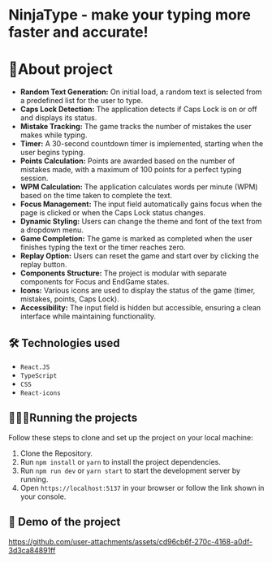 # NinjaType - make your typing more faster and accurate!

# 🎯About project
- **Random Text Generation:** On initial load, a random text is selected from a predefined list for the user to type.
- **Caps Lock Detection:** The application detects if Caps Lock is on or off and displays its status.
- **Mistake Tracking:** The game tracks the number of mistakes the user makes while typing.
- **Timer:** A 30-second countdown timer is implemented, starting when the user begins typing.
- **Points Calculation:** Points are awarded based on the number of mistakes made, with a maximum of 100 points for a perfect typing session.
- **WPM Calculation:** The application calculates words per minute (WPM) based on the time taken to complete the text.
- **Focus Management:** The input field automatically gains focus when the page is clicked or when the Caps Lock status changes.
- **Dynamic Styling:** Users can change the theme and font of the text from a dropdown menu.
- **Game Completion:** The game is marked as completed when the user finishes typing the text or the timer reaches zero.
- **Replay Option:** Users can reset the game and start over by clicking the replay button.
- **Components Structure:** The project is modular with separate components for Focus and EndGame states.
- **Icons:** Various icons are used to display the status of the game (timer, mistakes, points, Caps Lock).
- **Accessibility:** The input field is hidden but accessible, ensuring a clean interface while maintaining functionality.

## 🛠️ Technologies used

- `React.JS`
- `TypeScript`
- `CSS`
- `React-icons`

## 🏃🏻‍♂️Running the projects
Follow these steps to clone and set up the project on your local machine:

1. Clone the Repository.
2. Run `npm install` or `yarn` to install the project dependencies.
3. Run `npm run dev` or `yarn start` to start the development server by running.
4. Open `https://localhost:5137` in your browser or follow the link shown in your console.


## 🎥 Demo of the project
https://github.com/user-attachments/assets/cd96cb6f-270c-4168-a0df-3d3ca84891ff

